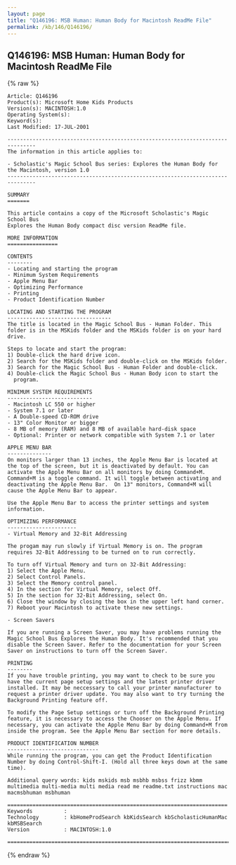 ```yaml
---
layout: page
title: "Q146196: MSB Human: Human Body for Macintosh ReadMe File"
permalink: /kb/146/Q146196/
---
```


## Q146196: MSB Human: Human Body for Macintosh ReadMe File

{% raw %}

	Article: Q146196
	Product(s): Microsoft Home Kids Products
	Version(s): MACINTOSH:1.0
	Operating System(s): 
	Keyword(s): 
	Last Modified: 17-JUL-2001
	
	-------------------------------------------------------------------------------
	The information in this article applies to:
	
	- Scholastic's Magic School Bus series: Explores the Human Body for the Macintosh, version 1.0 
	-------------------------------------------------------------------------------
	
	SUMMARY
	=======
	
	This article contains a copy of the Microsoft Scholastic's Magic School Bus
	Explores the Human Body compact disc version ReadMe file.
	
	MORE INFORMATION
	================
	
	CONTENTS
	--------
	- Locating and starting the program
	- Minimum System Requirements
	- Apple Menu Bar
	- Optimizing Performance
	- Printing
	- Product Identification Number
	
	LOCATING AND STARTING THE PROGRAM
	---------------------------------
	The title is located in the Magic School Bus - Human Folder. This
	folder is in the MSKids folder and the MSKids folder is on your hard
	drive.
	
	Steps to locate and start the program:
	1) Double-click the hard drive icon.
	2) Search for the MSKids folder and double-click on the MSKids folder.
	3) Search for the Magic School Bus - Human Folder and double-click.
	4) Double-click the Magic School Bus - Human Body icon to start the
	  program.
	
	MINIMUM SYSTEM REQUIREMENTS
	---------------------------
	- Macintosh LC 550 or higher
	- System 7.1 or later
	- A Double-speed CD-ROM drive
	- 13" Color Monitor or bigger
	- 8 MB of memory (RAM) and 8 MB of available hard-disk space
	- Optional: Printer or network compatible with System 7.1 or later
	
	APPLE MENU BAR
	--------------
	On monitors larger than 13 inches, the Apple Menu Bar is located at
	the top of the screen, but it is deactivated by default. You can
	activate the Apple Menu Bar on all monitors by doing Command+M.
	Command+M is a toggle command. It will toggle between activating and
	deactivating the Apple Menu Bar.  On 13" monitors, Command+M will
	cause the Apple Menu Bar to appear.
	
	Use the Apple Menu Bar to access the printer settings and system
	information.
	
	OPTIMIZING PERFORMANCE
	----------------------
	- Virtual Memory and 32-Bit Addressing
	
	The progam may run slowly if Virtual Memory is on. The program
	requires 32-Bit Addressing to be turned on to run correctly.
	
	To turn off Virtual Memory and turn on 32-Bit Addressing:
	1) Select the Apple Menu.
	2) Select Control Panels.
	3) Select the Memory control panel.
	4) In the section for Virtual Memory, select Off.
	5) In the section for 32-Bit Addressing, select On.
	6) Close the window by closing the box in the upper left hand corner.
	7) Reboot your Macintosh to activate these new settings.
	
	- Screen Savers
	
	If you are running a Screen Saver, you may have problems running the
	Magic School Bus Explores the Human Body. It's recommended that you
	disable the Screen Saver. Refer to the documentation for your Screen
	Saver on instructions to turn off the Screen Saver.
	
	PRINTING
	--------
	If you have trouble printing, you may want to check to be sure you
	have the current page setup settings and the latest printer driver
	installed. It may be neccessary to call your printer manufacturer to
	request a printer driver update. You may also want to try turning the
	Background Printing feature off.
	
	To modify the Page Setup settings or turn off the Background Printing
	feature, it is necessary to access the Chooser on the Apple Menu. If
	necessary, you can activate the Apple Menu Bar by doing Command+M from
	inside the program. See the Apple Menu Bar section for more details.
	
	PRODUCT IDENTIFICATION NUMBER
	-----------------------------
	While running the program, you can get the Product Identification
	Number by doing Control-Shift-I. (Hold all three keys down at the same
	time).
	
	Additional query words: kids mskids msb msbhb msbss frizz kbmm multimedia multi-media multi media read me readme.txt instructions mac macmsbhuman msbhuman
	
	======================================================================
	Keywords          :  
	Technology        : kbHomeProdSearch kbKidsSearch kbScholasticHumanMac kbMSBSearch
	Version           : MACINTOSH:1.0
	
	=============================================================================
	

{% endraw %}
